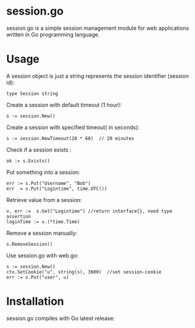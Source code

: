 session.go
========
session.go is a simple session management module for web applications written in Go programming language. 

Usage
=======
A session object is just a string represents the session identifier (session id):

    type Session string

Create a session with default timeout (1 hour):

    s := session.New() 

Create a session with specified timeout( in seconds):

    s := session.NewTimeout(20 * 60)  // 20 minutes

Check if a session exists :

    ok := s.Exists()

Put something into a session:

    err := s.Put("Username", "Bob")
    err  = s.Put("Logintime", time.UTC())

Retrieve value from a session:

    v, err :=  s.Get("Logintime") //return interface{}, need type assertion 
    loginTime := v.(*time.Time)

Remove a session manually:
    
    s.RemoveSession()

Use session.go with web.go:

    s := session.New()
    ctx.SetCookie("u", string(s), 3600)  //set session-cookie
    err := s.Put("user", u)

Installation
========
session.go compiles with Go latest release:
